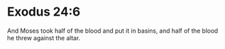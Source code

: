 # Exodus 24:6

And Moses took half of the blood and put it in basins, and half of the blood he threw against the altar.
